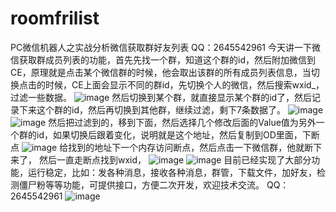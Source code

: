 # roomfrilist
PC微信机器人之实战分析微信获取群好友列表
QQ：2645542961
今天讲一下微信获取群成员列表的功能，首先先找一个群，知道这个群的id，然后附加微信到CE，原理就是点击某个微信群的时候，他会取出该群的所有成员列表信息，当切换点击的时候，CE上面会显示不同的群id，先切换个人的微信，然后搜索wxid_，过滤一些数据。
![image](https://user-images.githubusercontent.com/73727649/118447297-307a6c80-b723-11eb-9086-858bfc15e109.png)
然后切换到某个群，就直接显示某个群的id了，然后记录下来这个群的id，然后再切换到其他群，继续过滤，剩下7条数据了。
![image](https://user-images.githubusercontent.com/73727649/118447327-38d2a780-b723-11eb-84e9-83c471b5f9f1.png)
![image](https://user-images.githubusercontent.com/73727649/118447337-3b350180-b723-11eb-8c67-bb999b47951b.png)
然后把过滤到的，移到下面，然后选择几个修改后面的Value值为另外一个群的id，如果切换后跟着变化，说明就是这个地址，然后复制到OD里面，下断点
![image](https://user-images.githubusercontent.com/73727649/118447546-7fc09d00-b723-11eb-88a5-570f16373ff8.png)
给找到的地址下一个内存访问断点，然后点击一下微信群，他就断下来了，
然后一直走断点找到wxid，
![image](https://user-images.githubusercontent.com/73727649/118447559-85b67e00-b723-11eb-93ab-e007a9a3a235.png)
![image](https://user-images.githubusercontent.com/73727649/118447567-8818d800-b723-11eb-8b99-6658c243de74.png)
目前已经实现了大部分功能，运行稳定，比如：发各种消息，接收各种消息，群管，下载文件，加好友，检测僵尸粉等等功能，可提供接口，方便二次开发，欢迎技术交流。
QQ：2645542961
![image](https://user-images.githubusercontent.com/73727649/118447634-9b2ba800-b723-11eb-932e-5288fcc6bd61.png)

